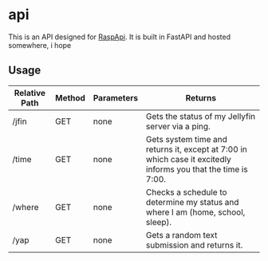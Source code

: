 # api
This is an API designed for [RaspApi](https://raspapi.hackclub.com/). It is built in FastAPI and hosted somewhere, i hope
## Usage
| Relative Path | Method     | Parameters                                                                                                    | Returns |
| ------------- | ------ | ---------- | ------------------------------------------------------------------------------------------------------------- |
| /jfin                      | GET          | none                 | Gets the status of my Jellyfin server via a ping.                                                                                                                                                                          |
| /time                      | GET          | none                 | Gets system time and returns it, except at 7:00 in which case it excitedly informs you that the time is 7:00.                                                                                                              |
| /where                     | GET          | none                 | Checks a schedule to determine my status and where I am (home, school, sleep).                                                                                                                                             |
| /yap                       | GET          | none                 | Gets a random text submission and returns it.                                                                                                                                                                              |
